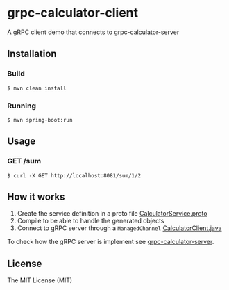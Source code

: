 # grpc-calculator-client
A gRPC client demo that connects to grpc-calculator-server

## Installation

### Build
```console
$ mvn clean install
```

### Running
```console
$ mvn spring-boot:run
```

## Usage

### GET /sum
```console
$ curl -X GET http://localhost:8081/sum/1/2
```

## How it works
1) Create the service definition in a proto file [CalculatorService.proto](https://github.com/robertoduessmann/grpc-calculator-client/blob/master/src/main/proto/CalculatorService.proto) 
2) Compile to be able to handle the generated objects
3) Connect to gRPC server through a `ManagedChannel` [CalculatorClient.java](https://github.com/robertoduessmann/grpc-calculator-client/blob/master/src/main/java/com/calculator/grpccalculatorclient/calc/client/CalculatorClient.java)

To check how the gRPC server is implement see [grpc-calculator-server](https://github.com/robertoduessmann/grpc-calculator-server).

## License
The MIT License (MIT)